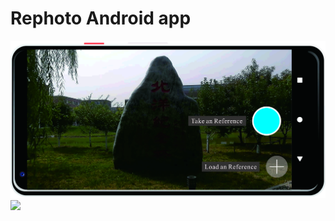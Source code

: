 # Rephoto Android app

<img src="img/TakeRef.jpg" width="560"/> <img src="img/Begin.png" width="560"/>
